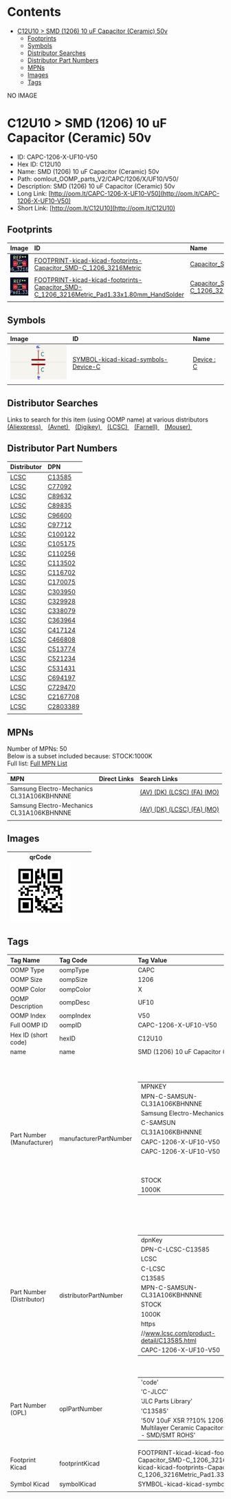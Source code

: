 



Contents
========

* [C12U10 > SMD (1206) 10 uF Capacitor (Ceramic) 50v](#c12u10--smd-1206-10-uf-capacitor-ceramic-50v)
	* [Footprints](#footprints)
	* [Symbols](#symbols)
	* [Distributor Searches](#distributor-searches)
	* [Distributor Part Numbers](#distributor-part-numbers)
	* [MPNs](#mpns)
	* [Images](#images)
	* [Tags](#tags)
  
NO IMAGE  
# C12U10 > SMD (1206) 10 uF Capacitor (Ceramic) 50v

- ID: CAPC-1206-X-UF10-V50
- Hex ID: C12U10
- Name: SMD (1206) 10 uF Capacitor (Ceramic) 50v
- Path: oomlout_OOMP_parts_V2/CAPC/1206/X/UF10/V50/
- Description: SMD (1206) 10 uF Capacitor (Ceramic) 50v
- Long Link: [http://oom.lt/CAPC-1206-X-UF10-V50](http://oom.lt/CAPC-1206-X-UF10-V50)
- Short Link: [http://oom.lt/C12U10](http://oom.lt/C12U10)

## Footprints
  

|Image|ID|Name|
| :--- | :--- | :--- |
|[![](https://raw.githubusercontent.com/oomlout/oomlout_OOMP_eda_V2/main/FOOTPRINT/kicad/kicad-footprints/Capacitor_SMD/C_1206_3216Metric/image_140.png)](https://github.com/oomlout/oomlout_OOMP_eda_V2/tree/main/FOOTPRINT/kicad/kicad-footprints/Capacitor_SMD/C_1206_3216Metric/)|[FOOTPRINT-kicad-kicad-footprints-Capacitor_SMD-C_1206_3216Metric](https://github.com/oomlout/oomlout_OOMP_eda_V2/tree/main/FOOTPRINT/kicad/kicad-footprints/Capacitor_SMD/C_1206_3216Metric/)|[Capacitor_SMD : C_1206_3216Metric](https://github.com/oomlout/oomlout_OOMP_eda_V2/tree/main/FOOTPRINT/kicad/kicad-footprints/Capacitor_SMD/C_1206_3216Metric/)|
|[![](https://raw.githubusercontent.com/oomlout/oomlout_OOMP_eda_V2/main/FOOTPRINT/kicad/kicad-footprints/Capacitor_SMD/C_1206_3216Metric_Pad1.33x1.80mm_HandSolder/image_140.png)](https://github.com/oomlout/oomlout_OOMP_eda_V2/tree/main/FOOTPRINT/kicad/kicad-footprints/Capacitor_SMD/C_1206_3216Metric_Pad1.33x1.80mm_HandSolder/)|[FOOTPRINT-kicad-kicad-footprints-Capacitor_SMD-C_1206_3216Metric_Pad1.33x1.80mm_HandSolder](https://github.com/oomlout/oomlout_OOMP_eda_V2/tree/main/FOOTPRINT/kicad/kicad-footprints/Capacitor_SMD/C_1206_3216Metric_Pad1.33x1.80mm_HandSolder/)|[Capacitor_SMD : C_1206_3216Metric_Pad1.33x1.80mm_HandSolder](https://github.com/oomlout/oomlout_OOMP_eda_V2/tree/main/FOOTPRINT/kicad/kicad-footprints/Capacitor_SMD/C_1206_3216Metric_Pad1.33x1.80mm_HandSolder/)|
||||

## Symbols
  

|Image|ID|Name|
| :--- | :--- | :--- |
|[![](https://raw.githubusercontent.com/oomlout/oomlout_OOMP_eda_V2/main/SYMBOL/kicad/kicad-symbols/Device/C/image_140.png)](https://github.com/oomlout/oomlout_OOMP_eda_V2/tree/main/SYMBOL/kicad/kicad-symbols/Device/C/)|[SYMBOL-kicad-kicad-symbols-Device-C](https://github.com/oomlout/oomlout_OOMP_eda_V2/tree/main/SYMBOL/kicad/kicad-symbols/Device/C/)|[Device : C](https://github.com/oomlout/oomlout_OOMP_eda_V2/tree/main/SYMBOL/kicad/kicad-symbols/Device/C/)|
||||

## Distributor Searches
  
Links to search for this item (using OOMP name) at various distributors  
[(Aliexpress) ](https://www.aliexpress.com/wholesale?SearchText=SMD+1206+10+uF+Capacitor+Ceramic+50v)&nbsp;&nbsp;&nbsp;[(Avnet) ](https://www.avnet.com/shop/us/search/SMD+1206+10+uF+Capacitor+Ceramic+50v)&nbsp;&nbsp;&nbsp;[(Digikey) ](https://www.digikey.co.uk/en/products/result?s=SMD+1206+10+uF+Capacitor+Ceramic+50v)&nbsp;&nbsp;&nbsp;[(LCSC) ](https://www.lcsc.com/search?q=SMD+1206+10+uF+Capacitor+Ceramic+50v)&nbsp;&nbsp;&nbsp;[(Farnell) ](https://uk.farnell.com/search?st=SMD+1206+10+uF+Capacitor+Ceramic+50v)&nbsp;&nbsp;&nbsp;[(Mouser) ](https://www.mouser.com/c/?q=SMD+1206+10+uF+Capacitor+Ceramic+50v)&nbsp;&nbsp;&nbsp;
## Distributor Part Numbers
  

|Distributor|DPN|
| :--- | :--- |
|[LCSC](https://www.lcsc.com/product-detail/C13585.html)|[C13585](https://www.lcsc.com/product-detail/C13585.html)|
|[LCSC](https://www.lcsc.com/product-detail/C77092.html)|[C77092](https://www.lcsc.com/product-detail/C77092.html)|
|[LCSC](https://www.lcsc.com/product-detail/C89632.html)|[C89632](https://www.lcsc.com/product-detail/C89632.html)|
|[LCSC](https://www.lcsc.com/product-detail/C89835.html)|[C89835](https://www.lcsc.com/product-detail/C89835.html)|
|[LCSC](https://www.lcsc.com/product-detail/C96600.html)|[C96600](https://www.lcsc.com/product-detail/C96600.html)|
|[LCSC](https://www.lcsc.com/product-detail/C97712.html)|[C97712](https://www.lcsc.com/product-detail/C97712.html)|
|[LCSC](https://www.lcsc.com/product-detail/C100122.html)|[C100122](https://www.lcsc.com/product-detail/C100122.html)|
|[LCSC](https://www.lcsc.com/product-detail/C105175.html)|[C105175](https://www.lcsc.com/product-detail/C105175.html)|
|[LCSC](https://www.lcsc.com/product-detail/C110256.html)|[C110256](https://www.lcsc.com/product-detail/C110256.html)|
|[LCSC](https://www.lcsc.com/product-detail/C113502.html)|[C113502](https://www.lcsc.com/product-detail/C113502.html)|
|[LCSC](https://www.lcsc.com/product-detail/C116702.html)|[C116702](https://www.lcsc.com/product-detail/C116702.html)|
|[LCSC](https://www.lcsc.com/product-detail/C170075.html)|[C170075](https://www.lcsc.com/product-detail/C170075.html)|
|[LCSC](https://www.lcsc.com/product-detail/C303950.html)|[C303950](https://www.lcsc.com/product-detail/C303950.html)|
|[LCSC](https://www.lcsc.com/product-detail/C329928.html)|[C329928](https://www.lcsc.com/product-detail/C329928.html)|
|[LCSC](https://www.lcsc.com/product-detail/C338079.html)|[C338079](https://www.lcsc.com/product-detail/C338079.html)|
|[LCSC](https://www.lcsc.com/product-detail/C363964.html)|[C363964](https://www.lcsc.com/product-detail/C363964.html)|
|[LCSC](https://www.lcsc.com/product-detail/C417124.html)|[C417124](https://www.lcsc.com/product-detail/C417124.html)|
|[LCSC](https://www.lcsc.com/product-detail/C466808.html)|[C466808](https://www.lcsc.com/product-detail/C466808.html)|
|[LCSC](https://www.lcsc.com/product-detail/C513774.html)|[C513774](https://www.lcsc.com/product-detail/C513774.html)|
|[LCSC](https://www.lcsc.com/product-detail/C521234.html)|[C521234](https://www.lcsc.com/product-detail/C521234.html)|
|[LCSC](https://www.lcsc.com/product-detail/C531431.html)|[C531431](https://www.lcsc.com/product-detail/C531431.html)|
|[LCSC](https://www.lcsc.com/product-detail/C694197.html)|[C694197](https://www.lcsc.com/product-detail/C694197.html)|
|[LCSC](https://www.lcsc.com/product-detail/C729470.html)|[C729470](https://www.lcsc.com/product-detail/C729470.html)|
|[LCSC](https://www.lcsc.com/product-detail/C2167708.html)|[C2167708](https://www.lcsc.com/product-detail/C2167708.html)|
|[LCSC](https://www.lcsc.com/product-detail/C2803389.html)|[C2803389](https://www.lcsc.com/product-detail/C2803389.html)|
|||

## MPNs
  
Number of MPNs: 50<br>Below is a subset included because: STOCK:1000K <br>Full list: [Full MPN List](MPNLIST.md)  

|MPN|Direct Links|Search Links|
| :--- | :--- | :--- |
|Samsung Electro-Mechanics<br>CL31A106KBHNNNE||[(AV) ](https://www.avnet.com/shop/us/search/CL31A106KBHNNNE)[(DK) ](https://www.digikey.co.uk/products/en?keywords=CL31A106KBHNNNE)[(LCSC) ](https://www.lcsc.com/search?q=CL31A106KBHNNNE)[(FA) ](https://uk.farnell.com/search?st=CL31A106KBHNNNE)[(MO) ](https://www.mouser.com/c/?q=CL31A106KBHNNNE)|
|Samsung Electro-Mechanics<br>CL31A106KBHNNNE||[(AV) ](https://www.avnet.com/shop/us/search/CL31A106KBHNNNE)[(DK) ](https://www.digikey.co.uk/products/en?keywords=CL31A106KBHNNNE)[(LCSC) ](https://www.lcsc.com/search?q=CL31A106KBHNNNE)[(FA) ](https://uk.farnell.com/search?st=CL31A106KBHNNNE)[(MO) ](https://www.mouser.com/c/?q=CL31A106KBHNNNE)|
||||

## Images
  

|qrCode<br>[![](https://raw.githubusercontent.com/oomlout/oomlout_OOMP_parts_V2/main/CAPC/1206/X/UF10/V50/qrCode_140.png)](https://github.com/oomlout/oomlout_OOMP_parts_V2/tree/main/CAPC/1206/X/UF10/V50/qrCode.png)||||
| :---: | :---: | :---: | :---: |

## Tags
  

|Tag Name|Tag Code|Tag Value|
| :--- | :--- | :--- |
|OOMP Type|oompType|CAPC|
|OOMP Size|oompSize|1206|
|OOMP Color|oompColor|X|
|OOMP Description|oompDesc|UF10|
|OOMP Index|oompIndex|V50|
|Full OOMP ID|oompID|CAPC-1206-X-UF10-V50|
|Hex ID (short code)|hexID|C12U10|
|name|name|SMD (1206) 10 uF Capacitor (Ceramic) 50v|
|Part Number (Manufacturer)|manufacturerPartNumber|<table><tr><td>MPNKEY</td></tr><tr><td> MPN-C-SAMSUN-CL31A106KBHNNNE</td><td> MANUFACTURER</td></tr><tr><td> Samsung Electro-Mechanics</td><td> MANUCODE</td></tr><tr><td> C-SAMSUN</td><td> MPN</td></tr><tr><td> CL31A106KBHNNNE</td><td> OOMPIDPARTIAL</td></tr><tr><td> CAPC-1206-X-UF10-V50</td><td> OOMPID</td></tr><tr><td> CAPC-1206-X-UF10-V50</td><td> LINK</td></tr><tr><td> </td><td> DESCRIPTION</td></tr><tr><td> </td><td> TAGS</td></tr><tr><td> STOCK</td></tr><tr><td>1000K</td></tr></table></td><td> <table><tr><td>MPNKEY</td></tr><tr><td> MPN-C-MURATA-GRM31CR61H106KA12L</td><td> MANUFACTURER</td></tr><tr><td> Murata Electronics</td><td> MANUCODE</td></tr><tr><td> C-MURATA</td><td> MPN</td></tr><tr><td> GRM31CR61H106KA12L</td><td> OOMPIDPARTIAL</td></tr><tr><td> CAPC-1206-X-UF10-V50</td><td> OOMPID</td></tr><tr><td> CAPC-1206-X-UF10-V50</td><td> LINK</td></tr><tr><td> </td><td> DESCRIPTION</td></tr><tr><td> </td><td> TAGS</td></tr><tr><td> STOCK</td></tr><tr><td>10K</td></tr></table></td><td> <table><tr><td>MPNKEY</td></tr><tr><td> MPN-C-SAMSUN-CL31B106KBHNNNE</td><td> MANUFACTURER</td></tr><tr><td> Samsung Electro-Mechanics</td><td> MANUCODE</td></tr><tr><td> C-SAMSUN</td><td> MPN</td></tr><tr><td> CL31B106KBHNNNE</td><td> OOMPIDPARTIAL</td></tr><tr><td> CAPC-1206-X-UF10-V50</td><td> OOMPID</td></tr><tr><td> CAPC-1206-X-UF10-V50</td><td> LINK</td></tr><tr><td> </td><td> DESCRIPTION</td></tr><tr><td> </td><td> TAGS</td></tr><tr><td> STOCK</td></tr><tr><td>100K</td></tr></table></td><td> <table><tr><td>MPNKEY</td></tr><tr><td> MPN-C-WALSIN-1206X106K500CT</td><td> MANUFACTURER</td></tr><tr><td> Walsin Tech Corp</td><td> MANUCODE</td></tr><tr><td> C-WALSIN</td><td> MPN</td></tr><tr><td> 1206X106K500CT</td><td> OOMPIDPARTIAL</td></tr><tr><td> CAPC-1206-X-UF10-V50</td><td> OOMPID</td></tr><tr><td> CAPC-1206-X-UF10-V50</td><td> LINK</td></tr><tr><td> </td><td> DESCRIPTION</td></tr><tr><td> </td><td> TAGS</td></tr><tr><td> </td></tr></table></td><td> <table><tr><td>MPNKEY</td></tr><tr><td> MPN-C-SAMSUN-CL31A106MBHNNNE</td><td> MANUFACTURER</td></tr><tr><td> Samsung Electro-Mechanics</td><td> MANUCODE</td></tr><tr><td> C-SAMSUN</td><td> MPN</td></tr><tr><td> CL31A106MBHNNNE</td><td> OOMPIDPARTIAL</td></tr><tr><td> CAPC-1206-X-UF10-V50</td><td> OOMPID</td></tr><tr><td> CAPC-1206-X-UF10-V50</td><td> LINK</td></tr><tr><td> </td><td> DESCRIPTION</td></tr><tr><td> </td><td> TAGS</td></tr><tr><td> </td></tr></table></td><td> <table><tr><td>MPNKEY</td></tr><tr><td> MPN-C-TAIYOY-UMK316BBJ106ML-T</td><td> MANUFACTURER</td></tr><tr><td> Taiyo Yuden</td><td> MANUCODE</td></tr><tr><td> C-TAIYOY</td><td> MPN</td></tr><tr><td> UMK316BBJ106ML-T</td><td> OOMPIDPARTIAL</td></tr><tr><td> CAPC-1206-X-UF10-V50</td><td> OOMPID</td></tr><tr><td> CAPC-1206-X-UF10-V50</td><td> LINK</td></tr><tr><td> </td><td> DESCRIPTION</td></tr><tr><td> </td><td> TAGS</td></tr><tr><td> STOCK</td></tr><tr><td>10K</td></tr></table></td><td> <table><tr><td>MPNKEY</td></tr><tr><td> MPN-C-YAGEO-CC1206KKX5R9BB106</td><td> MANUFACTURER</td></tr><tr><td> YAGEO</td><td> MANUCODE</td></tr><tr><td> C-YAGEO</td><td> MPN</td></tr><tr><td> CC1206KKX5R9BB106</td><td> OOMPIDPARTIAL</td></tr><tr><td> CAPC-1206-X-UF10-V50</td><td> OOMPID</td></tr><tr><td> CAPC-1206-X-UF10-V50</td><td> LINK</td></tr><tr><td> </td><td> DESCRIPTION</td></tr><tr><td> </td><td> TAGS</td></tr><tr><td> STOCK</td></tr><tr><td>1K</td></tr></table></td><td> <table><tr><td>MPNKEY</td></tr><tr><td> MPN-C-TAIYOY-UMK316BBJ106KL-T</td><td> MANUFACTURER</td></tr><tr><td> Taiyo Yuden</td><td> MANUCODE</td></tr><tr><td> C-TAIYOY</td><td> MPN</td></tr><tr><td> UMK316BBJ106KL-T</td><td> OOMPIDPARTIAL</td></tr><tr><td> CAPC-1206-X-UF10-V50</td><td> OOMPID</td></tr><tr><td> CAPC-1206-X-UF10-V50</td><td> LINK</td></tr><tr><td> </td><td> DESCRIPTION</td></tr><tr><td> </td><td> TAGS</td></tr><tr><td> STOCK</td></tr><tr><td>1K</td></tr></table></td><td> <table><tr><td>MPNKEY</td></tr><tr><td> MPN-C-FHGUAN-1206F106M500NT</td><td> MANUFACTURER</td></tr><tr><td> FH (Guangdong Fenghua Advanced Tech)</td><td> MANUCODE</td></tr><tr><td> C-FHGUAN</td><td> MPN</td></tr><tr><td> 1206F106M500NT</td><td> OOMPIDPARTIAL</td></tr><tr><td> CAPC-1206-X-UF10-V50</td><td> OOMPID</td></tr><tr><td> CAPC-1206-X-UF10-V50</td><td> LINK</td></tr><tr><td> </td><td> DESCRIPTION</td></tr><tr><td> </td><td> TAGS</td></tr><tr><td> </td></tr></table></td><td> <table><tr><td>MPNKEY</td></tr><tr><td> MPN-C-IHHECH-C1206B106K050T</td><td> MANUFACTURER</td></tr><tr><td> IHHEC(HOLY STONE ENTERPRISE CO.</td><td> LTD)</td><td> MANUCODE</td></tr><tr><td> C-IHHECH</td><td> MPN</td></tr><tr><td> C1206B106K050T</td><td> OOMPIDPARTIAL</td></tr><tr><td> CAPC-1206-X-UF10-V50</td><td> OOMPID</td></tr><tr><td> CAPC-1206-X-UF10-V50</td><td> LINK</td></tr><tr><td> </td><td> DESCRIPTION</td></tr><tr><td> </td><td> TAGS</td></tr><tr><td> </td></tr></table></td><td> <table><tr><td>MPNKEY</td></tr><tr><td> MPN-C-FHGUAN-1206X106K500NT</td><td> MANUFACTURER</td></tr><tr><td> FH (Guangdong Fenghua Advanced Tech)</td><td> MANUCODE</td></tr><tr><td> C-FHGUAN</td><td> MPN</td></tr><tr><td> 1206X106K500NT</td><td> OOMPIDPARTIAL</td></tr><tr><td> CAPC-1206-X-UF10-V50</td><td> OOMPID</td></tr><tr><td> CAPC-1206-X-UF10-V50</td><td> LINK</td></tr><tr><td> </td><td> DESCRIPTION</td></tr><tr><td> </td><td> TAGS</td></tr><tr><td> STOCK</td></tr><tr><td>10K</td></tr></table></td><td> <table><tr><td>MPNKEY</td></tr><tr><td> MPN-C-FHGUAN-1206X106M500NT</td><td> MANUFACTURER</td></tr><tr><td> FH (Guangdong Fenghua Advanced Tech)</td><td> MANUCODE</td></tr><tr><td> C-FHGUAN</td><td> MPN</td></tr><tr><td> 1206X106M500NT</td><td> OOMPIDPARTIAL</td></tr><tr><td> CAPC-1206-X-UF10-V50</td><td> OOMPID</td></tr><tr><td> CAPC-1206-X-UF10-V50</td><td> LINK</td></tr><tr><td> </td><td> DESCRIPTION</td></tr><tr><td> </td><td> TAGS</td></tr><tr><td> </td></tr></table></td><td> <table><tr><td>MPNKEY</td></tr><tr><td> MPN-C-FHGUAN-1206B106K500NT</td><td> MANUFACTURER</td></tr><tr><td> FH (Guangdong Fenghua Advanced Tech)</td><td> MANUCODE</td></tr><tr><td> C-FHGUAN</td><td> MPN</td></tr><tr><td> 1206B106K500NT</td><td> OOMPIDPARTIAL</td></tr><tr><td> CAPC-1206-X-UF10-V50</td><td> OOMPID</td></tr><tr><td> CAPC-1206-X-UF10-V50</td><td> LINK</td></tr><tr><td> </td><td> DESCRIPTION</td></tr><tr><td> </td><td> TAGS</td></tr><tr><td> STOCK</td></tr><tr><td>1K</td></tr></table></td><td> <table><tr><td>MPNKEY</td></tr><tr><td> MPN-C-TDK-C3216X5R1H106KT000N</td><td> MANUFACTURER</td></tr><tr><td> TDK</td><td> MANUCODE</td></tr><tr><td> C-TDK</td><td> MPN</td></tr><tr><td> C3216X5R1H106KT000N</td><td> OOMPIDPARTIAL</td></tr><tr><td> CAPC-1206-X-UF10-V50</td><td> OOMPID</td></tr><tr><td> CAPC-1206-X-UF10-V50</td><td> LINK</td></tr><tr><td> </td><td> DESCRIPTION</td></tr><tr><td> </td><td> TAGS</td></tr><tr><td> STOCK</td></tr><tr><td>1K</td></tr></table></td><td> <table><tr><td>MPNKEY</td></tr><tr><td> MPN-C-TDK-CGA5L3X5R1H106KT0Y0N</td><td> MANUFACTURER</td></tr><tr><td> TDK</td><td> MANUCODE</td></tr><tr><td> C-TDK</td><td> MPN</td></tr><tr><td> CGA5L3X5R1H106KT0Y0N</td><td> OOMPIDPARTIAL</td></tr><tr><td> CAPC-1206-X-UF10-V50</td><td> OOMPID</td></tr><tr><td> CAPC-1206-X-UF10-V50</td><td> LINK</td></tr><tr><td> </td><td> DESCRIPTION</td></tr><tr><td> </td><td> TAGS</td></tr><tr><td> </td></tr></table></td><td> <table><tr><td>MPNKEY</td></tr><tr><td> MPN-C-MURATA-GRT31CR61H106ME01L</td><td> MANUFACTURER</td></tr><tr><td> Murata Electronics</td><td> MANUCODE</td></tr><tr><td> C-MURATA</td><td> MPN</td></tr><tr><td> GRT31CR61H106ME01L</td><td> OOMPIDPARTIAL</td></tr><tr><td> CAPC-1206-X-UF10-V50</td><td> OOMPID</td></tr><tr><td> CAPC-1206-X-UF10-V50</td><td> LINK</td></tr><tr><td> </td><td> DESCRIPTION</td></tr><tr><td> </td><td> TAGS</td></tr><tr><td> STOCK</td></tr><tr><td>1K</td></tr></table></td><td> <table><tr><td>MPNKEY</td></tr><tr><td> MPN-C-MURATA-GRT31CR61H106KE01L</td><td> MANUFACTURER</td></tr><tr><td> Murata Electronics</td><td> MANUCODE</td></tr><tr><td> C-MURATA</td><td> MPN</td></tr><tr><td> GRT31CR61H106KE01L</td><td> OOMPIDPARTIAL</td></tr><tr><td> CAPC-1206-X-UF10-V50</td><td> OOMPID</td></tr><tr><td> CAPC-1206-X-UF10-V50</td><td> LINK</td></tr><tr><td> </td><td> DESCRIPTION</td></tr><tr><td> </td><td> TAGS</td></tr><tr><td> </td></tr></table></td><td> <table><tr><td>MPNKEY</td></tr><tr><td> MPN-C-SANYEA-C1206X5R106K500NT</td><td> MANUFACTURER</td></tr><tr><td> SANYEAR</td><td> MANUCODE</td></tr><tr><td> C-SANYEA</td><td> MPN</td></tr><tr><td> C1206X5R106K500NT</td><td> OOMPIDPARTIAL</td></tr><tr><td> CAPC-1206-X-UF10-V50</td><td> OOMPID</td></tr><tr><td> CAPC-1206-X-UF10-V50</td><td> LINK</td></tr><tr><td> </td><td> DESCRIPTION</td></tr><tr><td> </td><td> TAGS</td></tr><tr><td> </td></tr></table></td><td> <table><tr><td>MPNKEY</td></tr><tr><td> MPN-C-SAMWHA-CS3216X5R106K500NRI</td><td> MANUFACTURER</td></tr><tr><td> Samwha Capacitor</td><td> MANUCODE</td></tr><tr><td> C-SAMWHA</td><td> MPN</td></tr><tr><td> CS3216X5R106K500NRI</td><td> OOMPIDPARTIAL</td></tr><tr><td> CAPC-1206-X-UF10-V50</td><td> OOMPID</td></tr><tr><td> CAPC-1206-X-UF10-V50</td><td> LINK</td></tr><tr><td> </td><td> DESCRIPTION</td></tr><tr><td> </td><td> TAGS</td></tr><tr><td> STOCK</td></tr><tr><td>10K</td></tr></table></td><td> <table><tr><td>MPNKEY</td></tr><tr><td> MPN-C-MURATA-GRM31CB31H106KA12L</td><td> MANUFACTURER</td></tr><tr><td> Murata Electronics</td><td> MANUCODE</td></tr><tr><td> C-MURATA</td><td> MPN</td></tr><tr><td> GRM31CB31H106KA12L</td><td> OOMPIDPARTIAL</td></tr><tr><td> CAPC-1206-X-UF10-V50</td><td> OOMPID</td></tr><tr><td> CAPC-1206-X-UF10-V50</td><td> LINK</td></tr><tr><td> </td><td> DESCRIPTION</td></tr><tr><td> </td><td> TAGS</td></tr><tr><td> STOCK</td></tr><tr><td>1K</td></tr></table></td><td> <table><tr><td>MPNKEY</td></tr><tr><td> MPN-C-TDK-CGA5L1X7R1H106KT0Y0N</td><td> MANUFACTURER</td></tr><tr><td> TDK</td><td> MANUCODE</td></tr><tr><td> C-TDK</td><td> MPN</td></tr><tr><td> CGA5L1X7R1H106KT0Y0N</td><td> OOMPIDPARTIAL</td></tr><tr><td> CAPC-1206-X-UF10-V50</td><td> OOMPID</td></tr><tr><td> CAPC-1206-X-UF10-V50</td><td> LINK</td></tr><tr><td> </td><td> DESCRIPTION</td></tr><tr><td> </td><td> TAGS</td></tr><tr><td> </td></tr></table></td><td> <table><tr><td>MPNKEY</td></tr><tr><td> MPN-C-TDK-C3216X7R1H106KT0A0E</td><td> MANUFACTURER</td></tr><tr><td> TDK</td><td> MANUCODE</td></tr><tr><td> C-TDK</td><td> MPN</td></tr><tr><td> C3216X7R1H106KT0A0E</td><td> OOMPIDPARTIAL</td></tr><tr><td> CAPC-1206-X-UF10-V50</td><td> OOMPID</td></tr><tr><td> CAPC-1206-X-UF10-V50</td><td> LINK</td></tr><tr><td> </td><td> DESCRIPTION</td></tr><tr><td> </td><td> TAGS</td></tr><tr><td> </td></tr></table></td><td> <table><tr><td>MPNKEY</td></tr><tr><td> MPN-C-SANYEA-C1206X7R106K500NT</td><td> MANUFACTURER</td></tr><tr><td> SANYEAR</td><td> MANUCODE</td></tr><tr><td> C-SANYEA</td><td> MPN</td></tr><tr><td> C1206X7R106K500NT</td><td> OOMPIDPARTIAL</td></tr><tr><td> CAPC-1206-X-UF10-V50</td><td> OOMPID</td></tr><tr><td> CAPC-1206-X-UF10-V50</td><td> LINK</td></tr><tr><td> </td><td> DESCRIPTION</td></tr><tr><td> </td><td> TAGS</td></tr><tr><td> STOCK</td></tr><tr><td>10K</td></tr></table></td><td> <table><tr><td>MPNKEY</td></tr><tr><td> MPN-C-TDK-CGA5L3X5R1H106M160AB</td><td> MANUFACTURER</td></tr><tr><td> TDK</td><td> MANUCODE</td></tr><tr><td> C-TDK</td><td> MPN</td></tr><tr><td> CGA5L3X5R1H106M160AB</td><td> OOMPIDPARTIAL</td></tr><tr><td> CAPC-1206-X-UF10-V50</td><td> OOMPID</td></tr><tr><td> CAPC-1206-X-UF10-V50</td><td> LINK</td></tr><tr><td> </td><td> DESCRIPTION</td></tr><tr><td> </td><td> TAGS</td></tr><tr><td> </td></tr></table></td><td> <table><tr><td>MPNKEY</td></tr><tr><td> MPN-C-SAMSUN-CL31Y106KBKVPNE</td><td> MANUFACTURER</td></tr><tr><td> Samsung Electro-Mechanics</td><td> MANUCODE</td></tr><tr><td> C-SAMSUN</td><td> MPN</td></tr><tr><td> CL31Y106KBKVPNE</td><td> OOMPIDPARTIAL</td></tr><tr><td> CAPC-1206-X-UF10-V50</td><td> OOMPID</td></tr><tr><td> CAPC-1206-X-UF10-V50</td><td> LINK</td></tr><tr><td> </td><td> DESCRIPTION</td></tr><tr><td> </td><td> TAGS</td></tr><tr><td> STOCK</td></tr><tr><td>1K</td></tr></table></td><td> <table><tr><td>MPNKEY</td></tr><tr><td> MPN-C-SAMSUN-CL31A106KBHNNNE</td><td> MANUFACTURER</td></tr><tr><td> Samsung Electro-Mechanics</td><td> MANUCODE</td></tr><tr><td> C-SAMSUN</td><td> MPN</td></tr><tr><td> CL31A106KBHNNNE</td><td> OOMPIDPARTIAL</td></tr><tr><td> CAPC-1206-X-UF10-V50</td><td> OOMPID</td></tr><tr><td> CAPC-1206-X-UF10-V50</td><td> LINK</td></tr><tr><td> </td><td> DESCRIPTION</td></tr><tr><td> </td><td> TAGS</td></tr><tr><td> STOCK</td></tr><tr><td>1000K</td></tr></table></td><td> <table><tr><td>MPNKEY</td></tr><tr><td> MPN-C-MURATA-GRM31CR61H106KA12L</td><td> MANUFACTURER</td></tr><tr><td> Murata Electronics</td><td> MANUCODE</td></tr><tr><td> C-MURATA</td><td> MPN</td></tr><tr><td> GRM31CR61H106KA12L</td><td> OOMPIDPARTIAL</td></tr><tr><td> CAPC-1206-X-UF10-V50</td><td> OOMPID</td></tr><tr><td> CAPC-1206-X-UF10-V50</td><td> LINK</td></tr><tr><td> </td><td> DESCRIPTION</td></tr><tr><td> </td><td> TAGS</td></tr><tr><td> STOCK</td></tr><tr><td>10K</td></tr></table></td><td> <table><tr><td>MPNKEY</td></tr><tr><td> MPN-C-SAMSUN-CL31B106KBHNNNE</td><td> MANUFACTURER</td></tr><tr><td> Samsung Electro-Mechanics</td><td> MANUCODE</td></tr><tr><td> C-SAMSUN</td><td> MPN</td></tr><tr><td> CL31B106KBHNNNE</td><td> OOMPIDPARTIAL</td></tr><tr><td> CAPC-1206-X-UF10-V50</td><td> OOMPID</td></tr><tr><td> CAPC-1206-X-UF10-V50</td><td> LINK</td></tr><tr><td> </td><td> DESCRIPTION</td></tr><tr><td> </td><td> TAGS</td></tr><tr><td> STOCK</td></tr><tr><td>100K</td></tr></table></td><td> <table><tr><td>MPNKEY</td></tr><tr><td> MPN-C-WALSIN-1206X106K500CT</td><td> MANUFACTURER</td></tr><tr><td> Walsin Tech Corp</td><td> MANUCODE</td></tr><tr><td> C-WALSIN</td><td> MPN</td></tr><tr><td> 1206X106K500CT</td><td> OOMPIDPARTIAL</td></tr><tr><td> CAPC-1206-X-UF10-V50</td><td> OOMPID</td></tr><tr><td> CAPC-1206-X-UF10-V50</td><td> LINK</td></tr><tr><td> </td><td> DESCRIPTION</td></tr><tr><td> </td><td> TAGS</td></tr><tr><td> </td></tr></table></td><td> <table><tr><td>MPNKEY</td></tr><tr><td> MPN-C-SAMSUN-CL31A106MBHNNNE</td><td> MANUFACTURER</td></tr><tr><td> Samsung Electro-Mechanics</td><td> MANUCODE</td></tr><tr><td> C-SAMSUN</td><td> MPN</td></tr><tr><td> CL31A106MBHNNNE</td><td> OOMPIDPARTIAL</td></tr><tr><td> CAPC-1206-X-UF10-V50</td><td> OOMPID</td></tr><tr><td> CAPC-1206-X-UF10-V50</td><td> LINK</td></tr><tr><td> </td><td> DESCRIPTION</td></tr><tr><td> </td><td> TAGS</td></tr><tr><td> </td></tr></table></td><td> <table><tr><td>MPNKEY</td></tr><tr><td> MPN-C-TAIYOY-UMK316BBJ106ML-T</td><td> MANUFACTURER</td></tr><tr><td> Taiyo Yuden</td><td> MANUCODE</td></tr><tr><td> C-TAIYOY</td><td> MPN</td></tr><tr><td> UMK316BBJ106ML-T</td><td> OOMPIDPARTIAL</td></tr><tr><td> CAPC-1206-X-UF10-V50</td><td> OOMPID</td></tr><tr><td> CAPC-1206-X-UF10-V50</td><td> LINK</td></tr><tr><td> </td><td> DESCRIPTION</td></tr><tr><td> </td><td> TAGS</td></tr><tr><td> STOCK</td></tr><tr><td>10K</td></tr></table></td><td> <table><tr><td>MPNKEY</td></tr><tr><td> MPN-C-YAGEO-CC1206KKX5R9BB106</td><td> MANUFACTURER</td></tr><tr><td> YAGEO</td><td> MANUCODE</td></tr><tr><td> C-YAGEO</td><td> MPN</td></tr><tr><td> CC1206KKX5R9BB106</td><td> OOMPIDPARTIAL</td></tr><tr><td> CAPC-1206-X-UF10-V50</td><td> OOMPID</td></tr><tr><td> CAPC-1206-X-UF10-V50</td><td> LINK</td></tr><tr><td> </td><td> DESCRIPTION</td></tr><tr><td> </td><td> TAGS</td></tr><tr><td> STOCK</td></tr><tr><td>1K</td></tr></table></td><td> <table><tr><td>MPNKEY</td></tr><tr><td> MPN-C-TAIYOY-UMK316BBJ106KL-T</td><td> MANUFACTURER</td></tr><tr><td> Taiyo Yuden</td><td> MANUCODE</td></tr><tr><td> C-TAIYOY</td><td> MPN</td></tr><tr><td> UMK316BBJ106KL-T</td><td> OOMPIDPARTIAL</td></tr><tr><td> CAPC-1206-X-UF10-V50</td><td> OOMPID</td></tr><tr><td> CAPC-1206-X-UF10-V50</td><td> LINK</td></tr><tr><td> </td><td> DESCRIPTION</td></tr><tr><td> </td><td> TAGS</td></tr><tr><td> STOCK</td></tr><tr><td>1K</td></tr></table></td><td> <table><tr><td>MPNKEY</td></tr><tr><td> MPN-C-FHGUAN-1206F106M500NT</td><td> MANUFACTURER</td></tr><tr><td> FH (Guangdong Fenghua Advanced Tech)</td><td> MANUCODE</td></tr><tr><td> C-FHGUAN</td><td> MPN</td></tr><tr><td> 1206F106M500NT</td><td> OOMPIDPARTIAL</td></tr><tr><td> CAPC-1206-X-UF10-V50</td><td> OOMPID</td></tr><tr><td> CAPC-1206-X-UF10-V50</td><td> LINK</td></tr><tr><td> </td><td> DESCRIPTION</td></tr><tr><td> </td><td> TAGS</td></tr><tr><td> </td></tr></table></td><td> <table><tr><td>MPNKEY</td></tr><tr><td> MPN-C-IHHECH-C1206B106K050T</td><td> MANUFACTURER</td></tr><tr><td> IHHEC(HOLY STONE ENTERPRISE CO.</td><td> LTD)</td><td> MANUCODE</td></tr><tr><td> C-IHHECH</td><td> MPN</td></tr><tr><td> C1206B106K050T</td><td> OOMPIDPARTIAL</td></tr><tr><td> CAPC-1206-X-UF10-V50</td><td> OOMPID</td></tr><tr><td> CAPC-1206-X-UF10-V50</td><td> LINK</td></tr><tr><td> </td><td> DESCRIPTION</td></tr><tr><td> </td><td> TAGS</td></tr><tr><td> </td></tr></table></td><td> <table><tr><td>MPNKEY</td></tr><tr><td> MPN-C-FHGUAN-1206X106K500NT</td><td> MANUFACTURER</td></tr><tr><td> FH (Guangdong Fenghua Advanced Tech)</td><td> MANUCODE</td></tr><tr><td> C-FHGUAN</td><td> MPN</td></tr><tr><td> 1206X106K500NT</td><td> OOMPIDPARTIAL</td></tr><tr><td> CAPC-1206-X-UF10-V50</td><td> OOMPID</td></tr><tr><td> CAPC-1206-X-UF10-V50</td><td> LINK</td></tr><tr><td> </td><td> DESCRIPTION</td></tr><tr><td> </td><td> TAGS</td></tr><tr><td> STOCK</td></tr><tr><td>10K</td></tr></table></td><td> <table><tr><td>MPNKEY</td></tr><tr><td> MPN-C-FHGUAN-1206X106M500NT</td><td> MANUFACTURER</td></tr><tr><td> FH (Guangdong Fenghua Advanced Tech)</td><td> MANUCODE</td></tr><tr><td> C-FHGUAN</td><td> MPN</td></tr><tr><td> 1206X106M500NT</td><td> OOMPIDPARTIAL</td></tr><tr><td> CAPC-1206-X-UF10-V50</td><td> OOMPID</td></tr><tr><td> CAPC-1206-X-UF10-V50</td><td> LINK</td></tr><tr><td> </td><td> DESCRIPTION</td></tr><tr><td> </td><td> TAGS</td></tr><tr><td> </td></tr></table></td><td> <table><tr><td>MPNKEY</td></tr><tr><td> MPN-C-FHGUAN-1206B106K500NT</td><td> MANUFACTURER</td></tr><tr><td> FH (Guangdong Fenghua Advanced Tech)</td><td> MANUCODE</td></tr><tr><td> C-FHGUAN</td><td> MPN</td></tr><tr><td> 1206B106K500NT</td><td> OOMPIDPARTIAL</td></tr><tr><td> CAPC-1206-X-UF10-V50</td><td> OOMPID</td></tr><tr><td> CAPC-1206-X-UF10-V50</td><td> LINK</td></tr><tr><td> </td><td> DESCRIPTION</td></tr><tr><td> </td><td> TAGS</td></tr><tr><td> STOCK</td></tr><tr><td>1K</td></tr></table></td><td> <table><tr><td>MPNKEY</td></tr><tr><td> MPN-C-TDK-C3216X5R1H106KT000N</td><td> MANUFACTURER</td></tr><tr><td> TDK</td><td> MANUCODE</td></tr><tr><td> C-TDK</td><td> MPN</td></tr><tr><td> C3216X5R1H106KT000N</td><td> OOMPIDPARTIAL</td></tr><tr><td> CAPC-1206-X-UF10-V50</td><td> OOMPID</td></tr><tr><td> CAPC-1206-X-UF10-V50</td><td> LINK</td></tr><tr><td> </td><td> DESCRIPTION</td></tr><tr><td> </td><td> TAGS</td></tr><tr><td> STOCK</td></tr><tr><td>1K</td></tr></table></td><td> <table><tr><td>MPNKEY</td></tr><tr><td> MPN-C-TDK-CGA5L3X5R1H106KT0Y0N</td><td> MANUFACTURER</td></tr><tr><td> TDK</td><td> MANUCODE</td></tr><tr><td> C-TDK</td><td> MPN</td></tr><tr><td> CGA5L3X5R1H106KT0Y0N</td><td> OOMPIDPARTIAL</td></tr><tr><td> CAPC-1206-X-UF10-V50</td><td> OOMPID</td></tr><tr><td> CAPC-1206-X-UF10-V50</td><td> LINK</td></tr><tr><td> </td><td> DESCRIPTION</td></tr><tr><td> </td><td> TAGS</td></tr><tr><td> </td></tr></table></td><td> <table><tr><td>MPNKEY</td></tr><tr><td> MPN-C-MURATA-GRT31CR61H106ME01L</td><td> MANUFACTURER</td></tr><tr><td> Murata Electronics</td><td> MANUCODE</td></tr><tr><td> C-MURATA</td><td> MPN</td></tr><tr><td> GRT31CR61H106ME01L</td><td> OOMPIDPARTIAL</td></tr><tr><td> CAPC-1206-X-UF10-V50</td><td> OOMPID</td></tr><tr><td> CAPC-1206-X-UF10-V50</td><td> LINK</td></tr><tr><td> </td><td> DESCRIPTION</td></tr><tr><td> </td><td> TAGS</td></tr><tr><td> STOCK</td></tr><tr><td>1K</td></tr></table></td><td> <table><tr><td>MPNKEY</td></tr><tr><td> MPN-C-MURATA-GRT31CR61H106KE01L</td><td> MANUFACTURER</td></tr><tr><td> Murata Electronics</td><td> MANUCODE</td></tr><tr><td> C-MURATA</td><td> MPN</td></tr><tr><td> GRT31CR61H106KE01L</td><td> OOMPIDPARTIAL</td></tr><tr><td> CAPC-1206-X-UF10-V50</td><td> OOMPID</td></tr><tr><td> CAPC-1206-X-UF10-V50</td><td> LINK</td></tr><tr><td> </td><td> DESCRIPTION</td></tr><tr><td> </td><td> TAGS</td></tr><tr><td> </td></tr></table></td><td> <table><tr><td>MPNKEY</td></tr><tr><td> MPN-C-SANYEA-C1206X5R106K500NT</td><td> MANUFACTURER</td></tr><tr><td> SANYEAR</td><td> MANUCODE</td></tr><tr><td> C-SANYEA</td><td> MPN</td></tr><tr><td> C1206X5R106K500NT</td><td> OOMPIDPARTIAL</td></tr><tr><td> CAPC-1206-X-UF10-V50</td><td> OOMPID</td></tr><tr><td> CAPC-1206-X-UF10-V50</td><td> LINK</td></tr><tr><td> </td><td> DESCRIPTION</td></tr><tr><td> </td><td> TAGS</td></tr><tr><td> </td></tr></table></td><td> <table><tr><td>MPNKEY</td></tr><tr><td> MPN-C-SAMWHA-CS3216X5R106K500NRI</td><td> MANUFACTURER</td></tr><tr><td> Samwha Capacitor</td><td> MANUCODE</td></tr><tr><td> C-SAMWHA</td><td> MPN</td></tr><tr><td> CS3216X5R106K500NRI</td><td> OOMPIDPARTIAL</td></tr><tr><td> CAPC-1206-X-UF10-V50</td><td> OOMPID</td></tr><tr><td> CAPC-1206-X-UF10-V50</td><td> LINK</td></tr><tr><td> </td><td> DESCRIPTION</td></tr><tr><td> </td><td> TAGS</td></tr><tr><td> STOCK</td></tr><tr><td>10K</td></tr></table></td><td> <table><tr><td>MPNKEY</td></tr><tr><td> MPN-C-MURATA-GRM31CB31H106KA12L</td><td> MANUFACTURER</td></tr><tr><td> Murata Electronics</td><td> MANUCODE</td></tr><tr><td> C-MURATA</td><td> MPN</td></tr><tr><td> GRM31CB31H106KA12L</td><td> OOMPIDPARTIAL</td></tr><tr><td> CAPC-1206-X-UF10-V50</td><td> OOMPID</td></tr><tr><td> CAPC-1206-X-UF10-V50</td><td> LINK</td></tr><tr><td> </td><td> DESCRIPTION</td></tr><tr><td> </td><td> TAGS</td></tr><tr><td> STOCK</td></tr><tr><td>1K</td></tr></table></td><td> <table><tr><td>MPNKEY</td></tr><tr><td> MPN-C-TDK-CGA5L1X7R1H106KT0Y0N</td><td> MANUFACTURER</td></tr><tr><td> TDK</td><td> MANUCODE</td></tr><tr><td> C-TDK</td><td> MPN</td></tr><tr><td> CGA5L1X7R1H106KT0Y0N</td><td> OOMPIDPARTIAL</td></tr><tr><td> CAPC-1206-X-UF10-V50</td><td> OOMPID</td></tr><tr><td> CAPC-1206-X-UF10-V50</td><td> LINK</td></tr><tr><td> </td><td> DESCRIPTION</td></tr><tr><td> </td><td> TAGS</td></tr><tr><td> </td></tr></table></td><td> <table><tr><td>MPNKEY</td></tr><tr><td> MPN-C-TDK-C3216X7R1H106KT0A0E</td><td> MANUFACTURER</td></tr><tr><td> TDK</td><td> MANUCODE</td></tr><tr><td> C-TDK</td><td> MPN</td></tr><tr><td> C3216X7R1H106KT0A0E</td><td> OOMPIDPARTIAL</td></tr><tr><td> CAPC-1206-X-UF10-V50</td><td> OOMPID</td></tr><tr><td> CAPC-1206-X-UF10-V50</td><td> LINK</td></tr><tr><td> </td><td> DESCRIPTION</td></tr><tr><td> </td><td> TAGS</td></tr><tr><td> </td></tr></table></td><td> <table><tr><td>MPNKEY</td></tr><tr><td> MPN-C-SANYEA-C1206X7R106K500NT</td><td> MANUFACTURER</td></tr><tr><td> SANYEAR</td><td> MANUCODE</td></tr><tr><td> C-SANYEA</td><td> MPN</td></tr><tr><td> C1206X7R106K500NT</td><td> OOMPIDPARTIAL</td></tr><tr><td> CAPC-1206-X-UF10-V50</td><td> OOMPID</td></tr><tr><td> CAPC-1206-X-UF10-V50</td><td> LINK</td></tr><tr><td> </td><td> DESCRIPTION</td></tr><tr><td> </td><td> TAGS</td></tr><tr><td> STOCK</td></tr><tr><td>10K</td></tr></table></td><td> <table><tr><td>MPNKEY</td></tr><tr><td> MPN-C-TDK-CGA5L3X5R1H106M160AB</td><td> MANUFACTURER</td></tr><tr><td> TDK</td><td> MANUCODE</td></tr><tr><td> C-TDK</td><td> MPN</td></tr><tr><td> CGA5L3X5R1H106M160AB</td><td> OOMPIDPARTIAL</td></tr><tr><td> CAPC-1206-X-UF10-V50</td><td> OOMPID</td></tr><tr><td> CAPC-1206-X-UF10-V50</td><td> LINK</td></tr><tr><td> </td><td> DESCRIPTION</td></tr><tr><td> </td><td> TAGS</td></tr><tr><td> </td></tr></table></td><td> <table><tr><td>MPNKEY</td></tr><tr><td> MPN-C-SAMSUN-CL31Y106KBKVPNE</td><td> MANUFACTURER</td></tr><tr><td> Samsung Electro-Mechanics</td><td> MANUCODE</td></tr><tr><td> C-SAMSUN</td><td> MPN</td></tr><tr><td> CL31Y106KBKVPNE</td><td> OOMPIDPARTIAL</td></tr><tr><td> CAPC-1206-X-UF10-V50</td><td> OOMPID</td></tr><tr><td> CAPC-1206-X-UF10-V50</td><td> LINK</td></tr><tr><td> </td><td> DESCRIPTION</td></tr><tr><td> </td><td> TAGS</td></tr><tr><td> STOCK</td></tr><tr><td>1K</td></tr></table>|
|Part Number (Distributor)|distributorPartNumber|<table><tr><td>dpnKey</td></tr><tr><td> DPN-C-LCSC-C13585</td><td> DISTRIBUTOR</td></tr><tr><td> LCSC</td><td> DISTRCODE</td></tr><tr><td> C-LCSC</td><td> DPN</td></tr><tr><td> C13585</td><td> MPN</td></tr><tr><td> MPN-C-SAMSUN-CL31A106KBHNNNE</td><td> TAGS</td></tr><tr><td> STOCK</td></tr><tr><td>1000K</td><td> LINK</td></tr><tr><td> https</td></tr><tr><td>//www.lcsc.com/product-detail/C13585.html</td><td> OOMPID</td></tr><tr><td> CAPC-1206-X-UF10-V50</td></tr></table></td><td> <table><tr><td>dpnKey</td></tr><tr><td> DPN-C-LCSC-C77092</td><td> DISTRIBUTOR</td></tr><tr><td> LCSC</td><td> DISTRCODE</td></tr><tr><td> C-LCSC</td><td> DPN</td></tr><tr><td> C77092</td><td> MPN</td></tr><tr><td> MPN-C-MURATA-GRM31CR61H106KA12L</td><td> TAGS</td></tr><tr><td> STOCK</td></tr><tr><td>10K</td><td> LINK</td></tr><tr><td> https</td></tr><tr><td>//www.lcsc.com/product-detail/C77092.html</td><td> OOMPID</td></tr><tr><td> CAPC-1206-X-UF10-V50</td></tr></table></td><td> <table><tr><td>dpnKey</td></tr><tr><td> DPN-C-LCSC-C89632</td><td> DISTRIBUTOR</td></tr><tr><td> LCSC</td><td> DISTRCODE</td></tr><tr><td> C-LCSC</td><td> DPN</td></tr><tr><td> C89632</td><td> MPN</td></tr><tr><td> MPN-C-SAMSUN-CL31B106KBHNNNE</td><td> TAGS</td></tr><tr><td> STOCK</td></tr><tr><td>100K</td><td> LINK</td></tr><tr><td> https</td></tr><tr><td>//www.lcsc.com/product-detail/C89632.html</td><td> OOMPID</td></tr><tr><td> CAPC-1206-X-UF10-V50</td></tr></table></td><td> <table><tr><td>dpnKey</td></tr><tr><td> DPN-C-LCSC-C89835</td><td> DISTRIBUTOR</td></tr><tr><td> LCSC</td><td> DISTRCODE</td></tr><tr><td> C-LCSC</td><td> DPN</td></tr><tr><td> C89835</td><td> MPN</td></tr><tr><td> MPN-C-WALSIN-1206X106K500CT</td><td> TAGS</td></tr><tr><td> </td><td> LINK</td></tr><tr><td> https</td></tr><tr><td>//www.lcsc.com/product-detail/C89835.html</td><td> OOMPID</td></tr><tr><td> CAPC-1206-X-UF10-V50</td></tr></table></td><td> <table><tr><td>dpnKey</td></tr><tr><td> DPN-C-LCSC-C96600</td><td> DISTRIBUTOR</td></tr><tr><td> LCSC</td><td> DISTRCODE</td></tr><tr><td> C-LCSC</td><td> DPN</td></tr><tr><td> C96600</td><td> MPN</td></tr><tr><td> MPN-C-SAMSUN-CL31A106MBHNNNE</td><td> TAGS</td></tr><tr><td> </td><td> LINK</td></tr><tr><td> https</td></tr><tr><td>//www.lcsc.com/product-detail/C96600.html</td><td> OOMPID</td></tr><tr><td> CAPC-1206-X-UF10-V50</td></tr></table></td><td> <table><tr><td>dpnKey</td></tr><tr><td> DPN-C-LCSC-C97712</td><td> DISTRIBUTOR</td></tr><tr><td> LCSC</td><td> DISTRCODE</td></tr><tr><td> C-LCSC</td><td> DPN</td></tr><tr><td> C97712</td><td> MPN</td></tr><tr><td> MPN-C-TAIYOY-UMK316BBJ106ML-T</td><td> TAGS</td></tr><tr><td> STOCK</td></tr><tr><td>10K</td><td> LINK</td></tr><tr><td> https</td></tr><tr><td>//www.lcsc.com/product-detail/C97712.html</td><td> OOMPID</td></tr><tr><td> CAPC-1206-X-UF10-V50</td></tr></table></td><td> <table><tr><td>dpnKey</td></tr><tr><td> DPN-C-LCSC-C100122</td><td> DISTRIBUTOR</td></tr><tr><td> LCSC</td><td> DISTRCODE</td></tr><tr><td> C-LCSC</td><td> DPN</td></tr><tr><td> C100122</td><td> MPN</td></tr><tr><td> MPN-C-YAGEO-CC1206KKX5R9BB106</td><td> TAGS</td></tr><tr><td> STOCK</td></tr><tr><td>1K</td><td> LINK</td></tr><tr><td> https</td></tr><tr><td>//www.lcsc.com/product-detail/C100122.html</td><td> OOMPID</td></tr><tr><td> CAPC-1206-X-UF10-V50</td></tr></table></td><td> <table><tr><td>dpnKey</td></tr><tr><td> DPN-C-LCSC-C105175</td><td> DISTRIBUTOR</td></tr><tr><td> LCSC</td><td> DISTRCODE</td></tr><tr><td> C-LCSC</td><td> DPN</td></tr><tr><td> C105175</td><td> MPN</td></tr><tr><td> MPN-C-TAIYOY-UMK316BBJ106KL-T</td><td> TAGS</td></tr><tr><td> STOCK</td></tr><tr><td>1K</td><td> LINK</td></tr><tr><td> https</td></tr><tr><td>//www.lcsc.com/product-detail/C105175.html</td><td> OOMPID</td></tr><tr><td> CAPC-1206-X-UF10-V50</td></tr></table></td><td> <table><tr><td>dpnKey</td></tr><tr><td> DPN-C-LCSC-C110256</td><td> DISTRIBUTOR</td></tr><tr><td> LCSC</td><td> DISTRCODE</td></tr><tr><td> C-LCSC</td><td> DPN</td></tr><tr><td> C110256</td><td> MPN</td></tr><tr><td> MPN-C-FHGUAN-1206F106M500NT</td><td> TAGS</td></tr><tr><td> </td><td> LINK</td></tr><tr><td> https</td></tr><tr><td>//www.lcsc.com/product-detail/C110256.html</td><td> OOMPID</td></tr><tr><td> CAPC-1206-X-UF10-V50</td></tr></table></td><td> <table><tr><td>dpnKey</td></tr><tr><td> DPN-C-LCSC-C113502</td><td> DISTRIBUTOR</td></tr><tr><td> LCSC</td><td> DISTRCODE</td></tr><tr><td> C-LCSC</td><td> DPN</td></tr><tr><td> C113502</td><td> MPN</td></tr><tr><td> MPN-C-IHHECH-C1206B106K050T</td><td> TAGS</td></tr><tr><td> </td><td> LINK</td></tr><tr><td> https</td></tr><tr><td>//www.lcsc.com/product-detail/C113502.html</td><td> OOMPID</td></tr><tr><td> CAPC-1206-X-UF10-V50</td></tr></table></td><td> <table><tr><td>dpnKey</td></tr><tr><td> DPN-C-LCSC-C116702</td><td> DISTRIBUTOR</td></tr><tr><td> LCSC</td><td> DISTRCODE</td></tr><tr><td> C-LCSC</td><td> DPN</td></tr><tr><td> C116702</td><td> MPN</td></tr><tr><td> MPN-C-FHGUAN-1206X106K500NT</td><td> TAGS</td></tr><tr><td> STOCK</td></tr><tr><td>10K</td><td> LINK</td></tr><tr><td> https</td></tr><tr><td>//www.lcsc.com/product-detail/C116702.html</td><td> OOMPID</td></tr><tr><td> CAPC-1206-X-UF10-V50</td></tr></table></td><td> <table><tr><td>dpnKey</td></tr><tr><td> DPN-C-LCSC-C170075</td><td> DISTRIBUTOR</td></tr><tr><td> LCSC</td><td> DISTRCODE</td></tr><tr><td> C-LCSC</td><td> DPN</td></tr><tr><td> C170075</td><td> MPN</td></tr><tr><td> MPN-C-FHGUAN-1206X106M500NT</td><td> TAGS</td></tr><tr><td> </td><td> LINK</td></tr><tr><td> https</td></tr><tr><td>//www.lcsc.com/product-detail/C170075.html</td><td> OOMPID</td></tr><tr><td> CAPC-1206-X-UF10-V50</td></tr></table></td><td> <table><tr><td>dpnKey</td></tr><tr><td> DPN-C-LCSC-C303950</td><td> DISTRIBUTOR</td></tr><tr><td> LCSC</td><td> DISTRCODE</td></tr><tr><td> C-LCSC</td><td> DPN</td></tr><tr><td> C303950</td><td> MPN</td></tr><tr><td> MPN-C-FHGUAN-1206B106K500NT</td><td> TAGS</td></tr><tr><td> STOCK</td></tr><tr><td>1K</td><td> LINK</td></tr><tr><td> https</td></tr><tr><td>//www.lcsc.com/product-detail/C303950.html</td><td> OOMPID</td></tr><tr><td> CAPC-1206-X-UF10-V50</td></tr></table></td><td> <table><tr><td>dpnKey</td></tr><tr><td> DPN-C-LCSC-C329928</td><td> DISTRIBUTOR</td></tr><tr><td> LCSC</td><td> DISTRCODE</td></tr><tr><td> C-LCSC</td><td> DPN</td></tr><tr><td> C329928</td><td> MPN</td></tr><tr><td> MPN-C-TDK-C3216X5R1H106KT000N</td><td> TAGS</td></tr><tr><td> STOCK</td></tr><tr><td>1K</td><td> LINK</td></tr><tr><td> https</td></tr><tr><td>//www.lcsc.com/product-detail/C329928.html</td><td> OOMPID</td></tr><tr><td> CAPC-1206-X-UF10-V50</td></tr></table></td><td> <table><tr><td>dpnKey</td></tr><tr><td> DPN-C-LCSC-C338079</td><td> DISTRIBUTOR</td></tr><tr><td> LCSC</td><td> DISTRCODE</td></tr><tr><td> C-LCSC</td><td> DPN</td></tr><tr><td> C338079</td><td> MPN</td></tr><tr><td> MPN-C-TDK-CGA5L3X5R1H106KT0Y0N</td><td> TAGS</td></tr><tr><td> </td><td> LINK</td></tr><tr><td> https</td></tr><tr><td>//www.lcsc.com/product-detail/C338079.html</td><td> OOMPID</td></tr><tr><td> CAPC-1206-X-UF10-V50</td></tr></table></td><td> <table><tr><td>dpnKey</td></tr><tr><td> DPN-C-LCSC-C363964</td><td> DISTRIBUTOR</td></tr><tr><td> LCSC</td><td> DISTRCODE</td></tr><tr><td> C-LCSC</td><td> DPN</td></tr><tr><td> C363964</td><td> MPN</td></tr><tr><td> MPN-C-MURATA-GRT31CR61H106ME01L</td><td> TAGS</td></tr><tr><td> STOCK</td></tr><tr><td>1K</td><td> LINK</td></tr><tr><td> https</td></tr><tr><td>//www.lcsc.com/product-detail/C363964.html</td><td> OOMPID</td></tr><tr><td> CAPC-1206-X-UF10-V50</td></tr></table></td><td> <table><tr><td>dpnKey</td></tr><tr><td> DPN-C-LCSC-C417124</td><td> DISTRIBUTOR</td></tr><tr><td> LCSC</td><td> DISTRCODE</td></tr><tr><td> C-LCSC</td><td> DPN</td></tr><tr><td> C417124</td><td> MPN</td></tr><tr><td> MPN-C-MURATA-GRT31CR61H106KE01L</td><td> TAGS</td></tr><tr><td> </td><td> LINK</td></tr><tr><td> https</td></tr><tr><td>//www.lcsc.com/product-detail/C417124.html</td><td> OOMPID</td></tr><tr><td> CAPC-1206-X-UF10-V50</td></tr></table></td><td> <table><tr><td>dpnKey</td></tr><tr><td> DPN-C-LCSC-C466808</td><td> DISTRIBUTOR</td></tr><tr><td> LCSC</td><td> DISTRCODE</td></tr><tr><td> C-LCSC</td><td> DPN</td></tr><tr><td> C466808</td><td> MPN</td></tr><tr><td> MPN-C-SANYEA-C1206X5R106K500NT</td><td> TAGS</td></tr><tr><td> </td><td> LINK</td></tr><tr><td> https</td></tr><tr><td>//www.lcsc.com/product-detail/C466808.html</td><td> OOMPID</td></tr><tr><td> CAPC-1206-X-UF10-V50</td></tr></table></td><td> <table><tr><td>dpnKey</td></tr><tr><td> DPN-C-LCSC-C513774</td><td> DISTRIBUTOR</td></tr><tr><td> LCSC</td><td> DISTRCODE</td></tr><tr><td> C-LCSC</td><td> DPN</td></tr><tr><td> C513774</td><td> MPN</td></tr><tr><td> MPN-C-SAMWHA-CS3216X5R106K500NRI</td><td> TAGS</td></tr><tr><td> STOCK</td></tr><tr><td>10K</td><td> LINK</td></tr><tr><td> https</td></tr><tr><td>//www.lcsc.com/product-detail/C513774.html</td><td> OOMPID</td></tr><tr><td> CAPC-1206-X-UF10-V50</td></tr></table></td><td> <table><tr><td>dpnKey</td></tr><tr><td> DPN-C-LCSC-C521234</td><td> DISTRIBUTOR</td></tr><tr><td> LCSC</td><td> DISTRCODE</td></tr><tr><td> C-LCSC</td><td> DPN</td></tr><tr><td> C521234</td><td> MPN</td></tr><tr><td> MPN-C-MURATA-GRM31CB31H106KA12L</td><td> TAGS</td></tr><tr><td> STOCK</td></tr><tr><td>1K</td><td> LINK</td></tr><tr><td> https</td></tr><tr><td>//www.lcsc.com/product-detail/C521234.html</td><td> OOMPID</td></tr><tr><td> CAPC-1206-X-UF10-V50</td></tr></table></td><td> <table><tr><td>dpnKey</td></tr><tr><td> DPN-C-LCSC-C531431</td><td> DISTRIBUTOR</td></tr><tr><td> LCSC</td><td> DISTRCODE</td></tr><tr><td> C-LCSC</td><td> DPN</td></tr><tr><td> C531431</td><td> MPN</td></tr><tr><td> MPN-C-TDK-CGA5L1X7R1H106KT0Y0N</td><td> TAGS</td></tr><tr><td> </td><td> LINK</td></tr><tr><td> https</td></tr><tr><td>//www.lcsc.com/product-detail/C531431.html</td><td> OOMPID</td></tr><tr><td> CAPC-1206-X-UF10-V50</td></tr></table></td><td> <table><tr><td>dpnKey</td></tr><tr><td> DPN-C-LCSC-C694197</td><td> DISTRIBUTOR</td></tr><tr><td> LCSC</td><td> DISTRCODE</td></tr><tr><td> C-LCSC</td><td> DPN</td></tr><tr><td> C694197</td><td> MPN</td></tr><tr><td> MPN-C-TDK-C3216X7R1H106KT0A0E</td><td> TAGS</td></tr><tr><td> </td><td> LINK</td></tr><tr><td> https</td></tr><tr><td>//www.lcsc.com/product-detail/C694197.html</td><td> OOMPID</td></tr><tr><td> CAPC-1206-X-UF10-V50</td></tr></table></td><td> <table><tr><td>dpnKey</td></tr><tr><td> DPN-C-LCSC-C729470</td><td> DISTRIBUTOR</td></tr><tr><td> LCSC</td><td> DISTRCODE</td></tr><tr><td> C-LCSC</td><td> DPN</td></tr><tr><td> C729470</td><td> MPN</td></tr><tr><td> MPN-C-SANYEA-C1206X7R106K500NT</td><td> TAGS</td></tr><tr><td> STOCK</td></tr><tr><td>10K</td><td> LINK</td></tr><tr><td> https</td></tr><tr><td>//www.lcsc.com/product-detail/C729470.html</td><td> OOMPID</td></tr><tr><td> CAPC-1206-X-UF10-V50</td></tr></table></td><td> <table><tr><td>dpnKey</td></tr><tr><td> DPN-C-LCSC-C2167708</td><td> DISTRIBUTOR</td></tr><tr><td> LCSC</td><td> DISTRCODE</td></tr><tr><td> C-LCSC</td><td> DPN</td></tr><tr><td> C2167708</td><td> MPN</td></tr><tr><td> MPN-C-TDK-CGA5L3X5R1H106M160AB</td><td> TAGS</td></tr><tr><td> </td><td> LINK</td></tr><tr><td> https</td></tr><tr><td>//www.lcsc.com/product-detail/C2167708.html</td><td> OOMPID</td></tr><tr><td> CAPC-1206-X-UF10-V50</td></tr></table></td><td> <table><tr><td>dpnKey</td></tr><tr><td> DPN-C-LCSC-C2803389</td><td> DISTRIBUTOR</td></tr><tr><td> LCSC</td><td> DISTRCODE</td></tr><tr><td> C-LCSC</td><td> DPN</td></tr><tr><td> C2803389</td><td> MPN</td></tr><tr><td> MPN-C-SAMSUN-CL31Y106KBKVPNE</td><td> TAGS</td></tr><tr><td> STOCK</td></tr><tr><td>1K</td><td> LINK</td></tr><tr><td> https</td></tr><tr><td>//www.lcsc.com/product-detail/C2803389.html</td><td> OOMPID</td></tr><tr><td> CAPC-1206-X-UF10-V50</td></tr></table>|
|Part Number (OPL)|oplPartNumber|<table><tr><td>'code'</td></tr><tr><td> 'C-JLCC'</td><td> 'name'</td></tr><tr><td> 'JLC Parts Library'</td><td> 'partID'</td></tr><tr><td> 'C13585'</td><td> 'partName'</td></tr><tr><td> '50V 10uF X5R ??10% 1206  Multilayer Ceramic Capacitors MLCC - SMD/SMT ROHS'</td></tr></table>|
|Footprint Kicad|footprintKicad|FOOTPRINT-kicad-kicad-footprints-Capacitor_SMD-C_1206_3216Metric, FOOTPRINT-kicad-kicad-footprints-Capacitor_SMD-C_1206_3216Metric_Pad1.33x1.80mm_HandSolder|
|Symbol Kicad|symbolKicad|SYMBOL-kicad-kicad-symbols-Device-C|
||||
